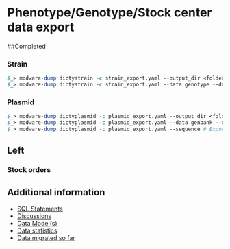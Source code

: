# Phenotype/Genotype/Stock center data export

##Completed
### Strain
```perl
$_> modware-dump dictystrain -c strain_export.yaml --output_dir <folder-to-export-data> # This will dump all data
$_> modware-dump dictystrain -c strain_export.yaml --data genotype --data inventory --data genes --data publications # Specific exports
```

### Plasmid
```perl
$_> modware-dump dictyplasmid -c plasmid_export.yaml --output_dir <folder-to-export-data> # This will dump all data
$_> modware-dump dictyplasmid -c plasmid_export.yaml --data genbank --data genes # Specific exports
$_> modware-dump dictyplasmid -c plasmid_export.yaml --sequence # Export plasmid sequences in FastA/GenBank
```


## Left
### Stock orders


## Additional information

* [SQL Statements](https://github.com/dictyBase/Migration-Docs/blob/master/stock-data-migration/export.md)
* [Discussions](https://github.com/dictyBase/Migration-Docs/blob/master/stock-data-migration/discussions.md#stock-data-export-discussions)
* [Data Model(s)](https://github.com/dictyBase/Stock-Data-Migration/blob/develop/data/models/stock_inventory.md)
* [Data statistics](https://github.com/dictyBase/Stock-Data-Migration/blob/develop/data/stats.md)
* [Data migrated so far](https://github.com/dictyBase/Stock-Data-Migration/issues/3)


